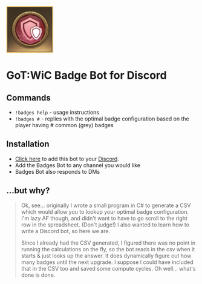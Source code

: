 ![logo](./assets/Badge.png)
# GoT:WiC Badge Bot for Discord
</p>

## Commands

- `!badges help` - usage instructions
- `!badges #` - replies with the optimal badge configuration based on the player having # common (grey) badges

## Installation

- [Click here](https://discord.com/oauth2/authorize?client_id=787512971164647474&scope=bot&permissions=19456) to add this bot to your [Discord](https://discord.com).
- Add the Badges Bot to any channel you would like
- Badges Bot also responds to DMs

## ...but why?

> Ok, see... originally I wrote a small program in C# to generate a CSV which would allow you to lookup your optimal badge configuration. I'm lazy AF though, and didn't want to have to go scroll to the right row in the spreadsheet. (Don't judge!) I also wanted to learn how to write a Discord bot, so here we are. 
>
> Since I already had the CSV generated, I figured there was no point in running the calculations on the fly, so the bot reads in the csv when it starts & just looks up the answer. It does dynamically figure out how many badges until the next upgrade. I suppose I could have included that in the CSV too and saved some compute cycles. Oh well... what's done is done.
